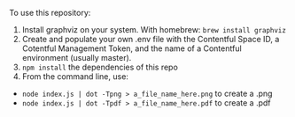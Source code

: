 To use this repository:

1. Install graphviz on your system. With homebrew: `brew install graphviz`
2. Create and populate your own .env file with the Contentful Space ID, a Cotentful Management Token, and the name of a Contentful environment (usually master).
3. `npm install` the dependencies of this repo
4. From the command line, use:

- `node index.js | dot -Tpng > a_file_name_here.png` to create a .png
- `node index.js | dot -Tpdf > a_file_name_here.pdf` to create a .pdf

